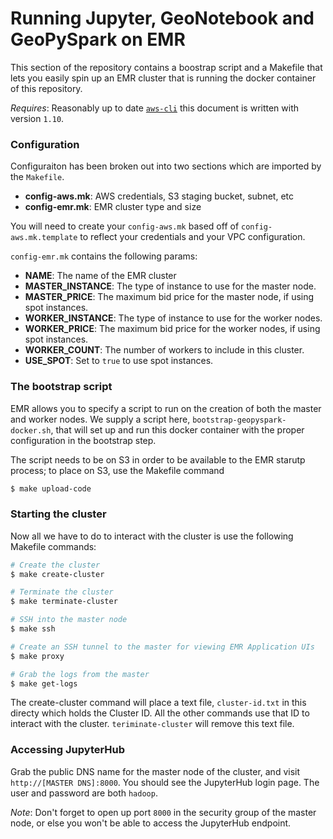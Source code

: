 # Running Jupyter, GeoNotebook and GeoPySpark on EMR

This section of the repository contains a boostrap script and a Makefile
that lets you easily spin up an EMR cluster that is running the docker container
of this repository.

_Requires_: Reasonably up to date [`aws-cli`](https://aws.amazon.com/cli/) this document is written with version `1.10`.

### Configuration

Configuraiton has been broken out into two sections which are imported by the `Makefile`.

 - __config-aws.mk__: AWS credentials, S3 staging bucket, subnet, etc
 - __config-emr.mk__: EMR cluster type and size

You will need to create your `config-aws.mk` based off of `config-aws.mk.template` to reflect your credentials and your VPC configuration.

`config-emr.mk` contains the following params:

 - __NAME__: The name of the EMR cluster
 - __MASTER_INSTANCE__: The type of instance to use for the master node.
 - __MASTER_PRICE__: The maximum bid price for the master node, if using spot instances.
 - __WORKER_INSTANCE__: The type of instance to use for the worker nodes.
 - __WORKER_PRICE__: The maximum bid price for the worker nodes, if using spot instances.
 - __WORKER_COUNT__: The number of workers to include in this cluster.
 - __USE_SPOT__: Set to `true` to use spot instances.

### The bootstrap script

EMR allows you to specify a script to run on the creation of both the master and worker nodes.
We supply a script here, `bootstrap-geopyspark-docker.sh`, that will set up and run
this docker container with the proper configuration in the bootstrap step.

The script needs to be on S3 in order to be available to the EMR starutp process;
to place on S3, use the Makefile command

```bash
$ make upload-code
```

### Starting the cluster

Now all we have to do to interact with the cluster is use the following Makefile commands:

```bash
# Create the cluster
$ make create-cluster

# Terminate the cluster
$ make terminate-cluster

# SSH into the master node
$ make ssh

# Create an SSH tunnel to the master for viewing EMR Application UIs
$ make proxy

# Grab the logs from the master
$ make get-logs
```

The create-cluster command will place a text file, `cluster-id.txt` in this directy which holds the Cluster ID.
All the other commands use that ID to interact with the cluster. `teriminate-cluster` will remove this text file.

### Accessing JupyterHub

Grab the public DNS name for the master node of the cluster, and visit `http://[MASTER DNS]:8000`. You
should see the JupyterHub login page. The user and password are both `hadoop`.

_Note_: Don't forget to open up port `8000` in the security group of the master node, or else you won't
be able to access the JupyterHub endpoint.
